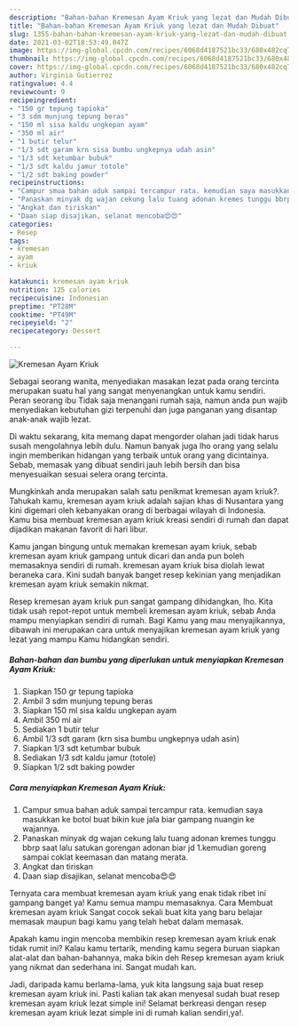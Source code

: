 ```yaml
---
description: "Bahan-bahan Kremesan Ayam Kriuk yang lezat dan Mudah Dibuat"
title: "Bahan-bahan Kremesan Ayam Kriuk yang lezat dan Mudah Dibuat"
slug: 1355-bahan-bahan-kremesan-ayam-kriuk-yang-lezat-dan-mudah-dibuat
date: 2021-03-02T18:53:49.047Z
image: https://img-global.cpcdn.com/recipes/6068d4187521bc33/680x482cq70/kremesan-ayam-kriuk-foto-resep-utama.jpg
thumbnail: https://img-global.cpcdn.com/recipes/6068d4187521bc33/680x482cq70/kremesan-ayam-kriuk-foto-resep-utama.jpg
cover: https://img-global.cpcdn.com/recipes/6068d4187521bc33/680x482cq70/kremesan-ayam-kriuk-foto-resep-utama.jpg
author: Virginia Gutierrez
ratingvalue: 4.4
reviewcount: 9
recipeingredient:
- "150 gr tepung tapioka"
- "3 sdm munjung tepung beras"
- "150 ml sisa kaldu ungkepan ayam"
- "350 ml air"
- "1 butir telur"
- "1/3 sdt garam krn sisa bumbu ungkepnya udah asin"
- "1/3 sdt ketumbar bubuk"
- "1/3 sdt kaldu jamur totole"
- "1/2 sdt baking powder"
recipeinstructions:
- "Campur smua bahan aduk sampai tercampur rata. kemudian saya masukkan ke botol buat bikin kue jala biar gampang nuangin ke wajannya."
- "Panaskan minyak dg wajan cekung lalu tuang adonan kremes tunggu bbrp saat lalu satukan gorengan adonan biar jd 1.kemudian goreng sampai coklat keemasan dan matang merata."
- "Angkat dan tiriskan"
- "Daan siap disajikan, selanat mencoba😍😍"
categories:
- Resep
tags:
- kremesan
- ayam
- kriuk

katakunci: kremesan ayam kriuk 
nutrition: 125 calories
recipecuisine: Indonesian
preptime: "PT28M"
cooktime: "PT49M"
recipeyield: "2"
recipecategory: Dessert

---
```



![Kremesan Ayam Kriuk](https://img-global.cpcdn.com/recipes/6068d4187521bc33/680x482cq70/kremesan-ayam-kriuk-foto-resep-utama.jpg)

Sebagai seorang wanita, menyediakan masakan lezat pada orang tercinta merupakan suatu hal yang sangat menyenangkan untuk kamu sendiri. Peran seorang ibu Tidak saja menangani rumah saja, namun anda pun wajib menyediakan kebutuhan gizi terpenuhi dan juga panganan yang disantap anak-anak wajib lezat.

Di waktu  sekarang, kita memang dapat mengorder olahan jadi tidak harus susah mengolahnya lebih dulu. Namun banyak juga lho orang yang selalu ingin memberikan hidangan yang terbaik untuk orang yang dicintainya. Sebab, memasak yang dibuat sendiri jauh lebih bersih dan bisa menyesuaikan sesuai selera orang tercinta. 



Mungkinkah anda merupakan salah satu penikmat kremesan ayam kriuk?. Tahukah kamu, kremesan ayam kriuk adalah sajian khas di Nusantara yang kini digemari oleh kebanyakan orang di berbagai wilayah di Indonesia. Kamu bisa membuat kremesan ayam kriuk kreasi sendiri di rumah dan dapat dijadikan makanan favorit di hari libur.

Kamu jangan bingung untuk memakan kremesan ayam kriuk, sebab kremesan ayam kriuk gampang untuk dicari dan anda pun boleh memasaknya sendiri di rumah. kremesan ayam kriuk bisa diolah lewat beraneka cara. Kini sudah banyak banget resep kekinian yang menjadikan kremesan ayam kriuk semakin nikmat.

Resep kremesan ayam kriuk pun sangat gampang dihidangkan, lho. Kita tidak usah repot-repot untuk membeli kremesan ayam kriuk, sebab Anda mampu menyiapkan sendiri di rumah. Bagi Kamu yang mau menyajikannya, dibawah ini merupakan cara untuk menyajikan kremesan ayam kriuk yang lezat yang mampu Kamu hidangkan sendiri.

<!--inarticleads1-->

##### Bahan-bahan dan bumbu yang diperlukan untuk menyiapkan Kremesan Ayam Kriuk:

1. Siapkan 150 gr tepung tapioka
1. Ambil 3 sdm munjung tepung beras
1. Siapkan 150 ml sisa kaldu ungkepan ayam
1. Ambil 350 ml air
1. Sediakan 1 butir telur
1. Ambil 1/3 sdt garam (krn sisa bumbu ungkepnya udah asin)
1. Siapkan 1/3 sdt ketumbar bubuk
1. Sediakan 1/3 sdt kaldu jamur (totole)
1. Siapkan 1/2 sdt baking powder




<!--inarticleads2-->

##### Cara menyiapkan Kremesan Ayam Kriuk:

1. Campur smua bahan aduk sampai tercampur rata. kemudian saya masukkan ke botol buat bikin kue jala biar gampang nuangin ke wajannya.
1. Panaskan minyak dg wajan cekung lalu tuang adonan kremes tunggu bbrp saat lalu satukan gorengan adonan biar jd 1.kemudian goreng sampai coklat keemasan dan matang merata.
1. Angkat dan tiriskan
1. Daan siap disajikan, selanat mencoba😍😍




Ternyata cara membuat kremesan ayam kriuk yang enak tidak ribet ini gampang banget ya! Kamu semua mampu memasaknya. Cara Membuat kremesan ayam kriuk Sangat cocok sekali buat kita yang baru belajar memasak maupun bagi kamu yang telah hebat dalam memasak.

Apakah kamu ingin mencoba membikin resep kremesan ayam kriuk enak tidak rumit ini? Kalau kamu tertarik, mending kamu segera buruan siapkan alat-alat dan bahan-bahannya, maka bikin deh Resep kremesan ayam kriuk yang nikmat dan sederhana ini. Sangat mudah kan. 

Jadi, daripada kamu berlama-lama, yuk kita langsung saja buat resep kremesan ayam kriuk ini. Pasti kalian tak akan menyesal sudah buat resep kremesan ayam kriuk lezat simple ini! Selamat berkreasi dengan resep kremesan ayam kriuk lezat simple ini di rumah kalian sendiri,ya!.

